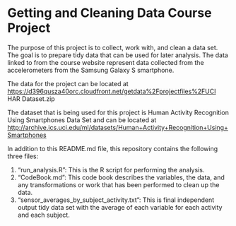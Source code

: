 # Getting and Cleaning Data Course Project

The purpose of this project is to collect, work with, and clean a data set. The goal is to prepare tidy data that can be used for later analysis. The data linked to from the course website represent data collected from the accelerometers from the Samsung Galaxy S smartphone.

The data for the project can be located at https://d396qusza40orc.cloudfront.net/getdata%2Fprojectfiles%2FUCI HAR Dataset.zip

The dataset that is being used for this project is Human Activity Recognition Using Smartphones Data Set and can be located at http://archive.ics.uci.edu/ml/datasets/Human+Activity+Recognition+Using+Smartphones

In addition to this README.md file, this repository contains the following three files:
1. “run_analysis.R”: This is the R script for performing the analysis.
2. “CodeBook.md”: This code book describes the variables, the data, and any transformations or work that has been performed to clean up the data.
3. “sensor_averages_by_subject_activity.txt”: This is final independent output tidy data set with the average of each variable for each activity and each subject.
